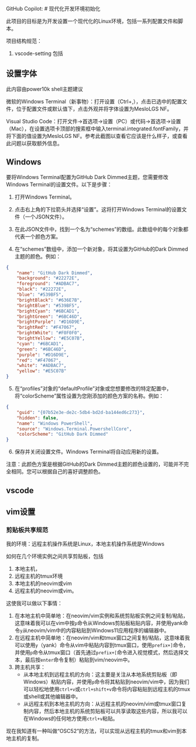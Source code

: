 GitHub Copilot: # 现代化开发环境初始化

此项目的目标是为开发设置一个现代化的Linux环境，包括一系列配置文件和脚本。

项目结构规范：
1. vscode-setting 包括

## 设置字体

此内容由power10k shell主题建议

微软的Windows Terminal（新事物）：打开设置（Ctrl+,），点击已选中的配置文件，位于配置文件或默认值下，点击外观并将字体设置为MesloLGS NF。

Visual Studio Code：打开文件→首选项→设置（PC）或代码→首选项→设置（Mac），在设置选项卡顶部的搜索框中输入terminal.integrated.fontFamily，并将下面的值设置为MesloLGS NF。参考此截图以查看它应该是什么样子，或查看此问题以获取额外信息。

## Windows

要将Windows Terminal配置为GitHub Dark Dimmed主题，您需要修改Windows Terminal的设置文件。以下是步骤：

1. 打开Windows Terminal。

2. 点击右上角的下拉箭头并选择“设置”。这将打开Windows Terminal的设置文件（一个JSON文件）。

3. 在此JSON文件中，找到一个名为“schemes”的数组。此数组中的每个对象都代表一个颜色方案。

4. 在“schemes”数组中，添加一个新对象，将其设置为GitHub的Dark Dimmed主题的颜色。例如：

```json
{
    "name": "GitHub Dark Dimmed",
    "background": "#22272E",
    "foreground": "#ADBAC7",
    "black": "#22272E",
    "blue": "#539BF5",
    "brightBlack": "#636E7B",
    "brightBlue": "#539BF5",
    "brightCyan": "#6BCAD1",
    "brightGreen": "#6BC46D",
    "brightPurple": "#D16D9E",
    "brightRed": "#F47067",
    "brightWhite": "#F0F0F0",
    "brightYellow": "#E5C07B",
    "cyan": "#6BCAD1",
    "green": "#6BC46D",
    "purple": "#D16D9E",
    "red": "#F47067",
    "white": "#ADBAC7",
    "yellow": "#E5C07B"
}
```

5. 在“profiles”对象的“defaultProfile”对象或您想要修改的特定配置中，将“colorScheme”属性设置为您刚添加的颜色方案的名称。例如：

```json
{
    "guid": "{07b52e3e-de2c-5db4-bd2d-ba144ed6c273}",
    "hidden": false,
    "name": "Windows PowerShell",
    "source": "Windows.Terminal.PowershellCore",
    "colorScheme": "GitHub Dark Dimmed"
}
```

6. 保存并关闭设置文件。Windows Terminal将自动应用新的设置。

注意：此颜色方案是根据GitHub的Dark Dimmed主题的颜色设置的，可能并不完全相同。您可以根据自己的喜好调整颜色。

## vscode

## vim设置

### 剪贴板共享规范

我的环境：远程主机操作系统是Linux，本地主机操作系统是Windows

如何在几个环境实例之间共享剪贴板，包括
1. 本地主机，
2. 远程主机的tmux环境
3. 本地主机的neovim或vim
3. 远程主机的neovim或vim。

这使我可以做以下事情：
1. 在本地主机中简单地：在neovim/vim实例和系统剪贴板实例之间复制/粘贴，这意味着我可以在vim中按`p`命令从Windows剪贴板粘贴内容，并使用yank命令`y`从neovim/vim中的内容粘贴到Windows11应用程序的编辑器中。
2. 在远程主机中简单地：在neovim/vim和tmux窗口之间复制/粘贴，这意味着我可以使用`y`（yank）命令从vim中粘贴内容到tmux窗口，使用`prefix+]`命令，并使用`p`命令从tmux窗口（首先通过`prefix+[`命令进入视觉模式，然后选择文本，最后按`enter`命令复制）粘贴到vim/neovim中。
3. 跨主机共享：
    - 从本地主机到远程主机的方向：这主要是关注从本地系统剪贴板（即Windows）粘贴内容，并使用`p`命令将其粘贴到neovim/vim中，因为我们可以轻松地使用`ctrl+v`或`ctrl+shift+v`命令将内容粘贴到远程主机的tmux或shell或其他编辑器中。
    - 从远程主机到本地主机的方向：从远程主机的neovim/vim或tmux窗口复制内容，然后本地主机的系统剪贴板可以共享读取这些内容，所以我可以在Windows的任何地方使用`ctrl+v`粘贴。

现在我知道有一种叫做“OSC52”的方法，可以实现从远程主机的tmux和vim到本地主机的复制。